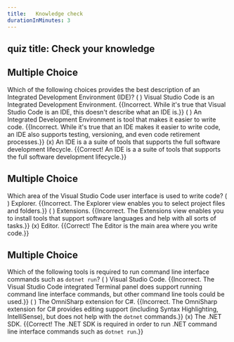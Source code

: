 ```yaml
---
title:   Knowledge check
durationInMinutes: 3
---
```

## quiz title: Check your knowledge

## Multiple Choice

Which of the following choices provides the best description of an Integrated Development Environment (IDE)?
( ) Visual Studio Code is an Integrated Development Environment. {{Incorrect. While it's true that Visual Studio Code is an IDE, this doesn't describe what an IDE is.}}
( ) An Integrated Development Environment is tool that makes it easier to write code. {{Incorrect. While it's true that an IDE makes it easier to write code, an IDE also supports testing, versioning, and even code retirement processes.}}
(x) An IDE is a a suite of tools that supports the full software development lifecycle. {{Correct! An IDE is a a suite of tools that supports the full software development lifecycle.}}

## Multiple Choice

Which area of the Visual Studio Code user interface is used to write code?
( ) Explorer. {{Incorrect. The Explorer view enables you to select project files and folders.}}
( ) Extensions. {{Incorrect. The Extensions view enables you to install tools that support software languages and help with all sorts of tasks.}}
(x) Editor. {{Correct! The Editor is the main area where you write code.}}

## Multiple Choice

Which of the following tools is required to run command line interface commands such as `dotnet run`?
( ) Visual Studio Code. {{Incorrect. The Visual Studio Code integrated Terminal panel does support running command line interface commands, but other command line tools could be used.}}
( ) The OmniSharp extension for C#. {{Incorrect. The OmniSharp extension for C# provides editing support (including Syntax Highlighting, IntelliSense), but does not help with the `dotnet` commands.}}
(x) The .NET SDK. {{Correct! The .NET SDK is required in order to run .NET command line interface commands such as `dotnet run`.}}
